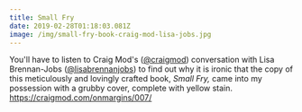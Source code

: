 ```yaml
---
title: Small Fry
date: 2019-02-28T01:18:03.081Z
image: /img/small-fry-book-craig-mod-lisa-jobs.jpg
---
```

You'll have to listen to Craig Mod's ([@craigmod](https://twitter.com/craigmod)) conversation with Lisa Brennan-Jobs ([@lisabrennanjobs](https://twitter.com/lisabrennanjobs)) to find out why it is ironic that the copy of this meticulously and lovingly crafted book, _Small Fry,_ came into my possession with a grubby cover, complete with yellow stain. <https://craigmod.com/onmargins/007/>
